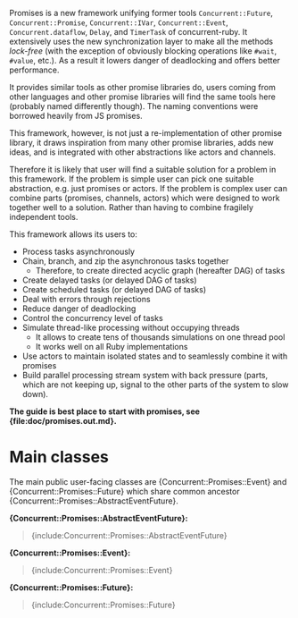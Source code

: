 Promises is a new framework unifying former tools `Concurrent::Future`,
`Concurrent::Promise`, `Concurrent::IVar`, `Concurrent::Event`,
`Concurrent.dataflow`, `Delay`, and `TimerTask` of concurrent-ruby. It
extensively uses the new synchronization layer to make all the methods
*lock-free* (with the exception of obviously blocking operations like `#wait`,
`#value`, etc.). As a result it lowers danger of deadlocking and offers
better performance.

It provides similar tools as other promise libraries do, users coming from
other languages and other promise libraries will find the same tools here
(probably named differently though). The naming conventions were borrowed
heavily from JS promises.
  
This framework, however, is not just a re-implementation of other promise
library, it draws inspiration from many other promise libraries, adds new
ideas, and is integrated with other abstractions like actors and channels.

Therefore it is likely that user will find a suitable solution for a problem in
this framework. If the problem is simple user can pick one suitable
abstraction, e.g. just promises or actors. If the problem is complex user can
combine parts (promises, channels, actors) which were designed to work together
well to a solution. Rather than having to combine fragilely independent tools.

This framework allows its users to:

-   Process tasks asynchronously
-   Chain, branch, and zip the asynchronous tasks together
    -   Therefore, to create directed acyclic graph (hereafter DAG) of tasks
-   Create delayed tasks (or delayed DAG of tasks)
-   Create scheduled tasks (or delayed DAG of tasks)
-   Deal with errors through rejections
-   Reduce danger of deadlocking
-   Control the concurrency level of tasks
-   Simulate thread-like processing without occupying threads
    -   It allows to create tens of thousands simulations on one thread 
        pool
    -   It works well on all Ruby implementations
-   Use actors to maintain isolated states and to seamlessly combine 
    it with promises
-   Build parallel processing stream system with back 
    pressure (parts, which are not keeping up, signal to the other parts of the 
    system to slow down).

**The guide is best place to start with promises, see**
**{file:doc/promises.out.md}.**

# Main classes

The main public user-facing classes are {Concurrent::Promises::Event} and
{Concurrent::Promises::Future} which share common ancestor
{Concurrent::Promises::AbstractEventFuture}.

**{Concurrent::Promises::AbstractEventFuture}:** 
> {include:Concurrent::Promises::AbstractEventFuture}

**{Concurrent::Promises::Event}:** 
> {include:Concurrent::Promises::Event}

**{Concurrent::Promises::Future}:** 
> {include:Concurrent::Promises::Future}

